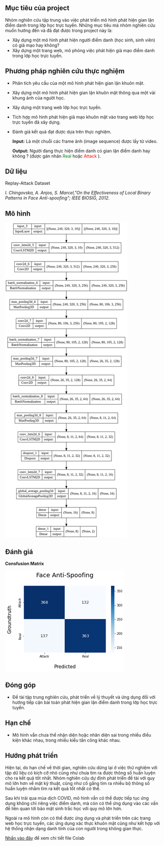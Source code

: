 ## Mục tiêu của project
Nhóm nghiên cứu tập trung vào việc phát triển mô hình phát hiện gian lận điểm danh trong lớp học trực tuyến. 
Những mục tiêu mà nhóm nghiên cứu muốn hướng đến và đã đạt được trong project này là:
-	Xây dựng một mô hình phát hiện người điểm danh (học sinh, sinh viên) có giả mạo hay không?
-	Xây dựng một trang web, mô phỏng việc phát hiện giả mạo điểm danh trong lớp học trực tuyến.

## Phương pháp nghiên cứu thực nghiệm
-	Phân tích yêu cầu của một mô hình phát hiện gian lận khuôn mặt.
-	Xây dựng một mô hình phát hiện gian lận khuôn mặt thông qua một vài khung ảnh của người học.
-	Xây dựng một trang web lớp học trực tuyến.
-	Tích hợp mô hình phát hiện giả mạo khuôn mặt vào trang web lớp học trực tuyến đã xây dựng.
-	Đánh giá kết quả đạt được dựa trên thực nghiệm.

    **Input:** 
    Là một chuỗi các frame ảnh (image sequence) được lấy từ video.
    
    **Output:** 
    Người đang thực hiện điểm danh có gian lận điểm danh hay không ? (được gán nhãn <span style="color: green"> Real </span> hoặc <span style="color: red"> Attack </span>).

## Dữ liệu
Replay-Attack Dataset 

*I. Chingovska, A. Anjos, S. Marcel,"On the Effectiveness of Local Binary Patterns in Face Anti-spoofing"; IEEE BIOSIG, 2012.*

## Mô hình
![plot](image//PlotModel.png)

## Đánh giá

**Consfusion Matrix**

![plot](image//ConsfusionMatrix.png)

## Đóng góp 
- Đề tài tập trung nghiên cứu, phát triển về lý thuyết và ứng dụng đối với hướng tiếp cận bài toán phát hiện gian lận điểm danh trong lớp học trực tuyến.

## Hạn chế
- Mô hình vẫn chưa thể nhận diện hoặc nhân diện sai trong nhiều điều kiện khác nhau, trong nhiều kiểu tấn công khác nhau.

## Hướng phát triển
Hiện tại, do hạn chế về thời gian, nghiên cứu dừng lại ở việc thử nghiệm với tập dữ liệu có kích cỡ nhỏ cũng như chưa tìm ra được thông số huấn luyện cho ra kết quả tốt nhất. Nhóm nghiên cứu dự định phát triển đề tài với quy mô lớn hơn về mặt kỹ thuật, cũng như cố gắng tìm ra nhiều bộ thông số huấn luyện nhằm tìm ra kết quả tốt nhất có thể.

Sau khi trải qua mùa dịch COVID, mô hình vẫn có thể được tiếp tục ứng dụng không chỉ riêng việc điểm danh, mà còn có thể ứng dụng vào các vấn đề liên quan tới bảo mật sinh trắc học với quy mô lớn hơn.

Ngoài ra mô hình còn có thể được ứng dụng và phát triển trên các trang web học trực tuyến, các ứng dụng xác thực khuôn mặt cũng như kết hợp với hệ thống nhận dạng danh tính của con người trong không gian thực.

[Nhấn vào đây](https://colab.research.google.com/drive/1a4fsJP_t_V3H3lg54IxDK2XP03VVBu2r) để xem chi tiết file Colab



